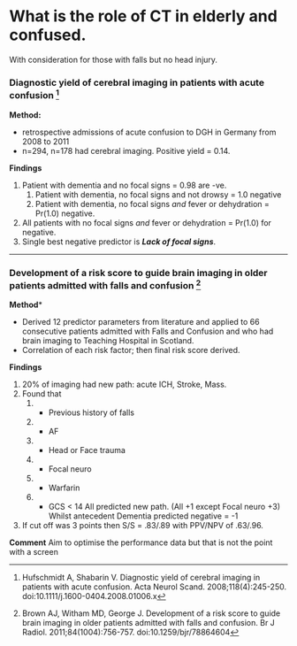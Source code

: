 # What is the role of CT in elderly and confused.

With consideration for those with falls but no head injury.

### Diagnostic yield of cerebral imaging in patients with acute confusion [^Hufschmidt2011] 

[^Hufschmidt2011]: Hufschmidt A, Shabarin V. Diagnostic yield of cerebral imaging in patients with acute confusion. Acta Neurol Scand. 2008;118(4):245-250. doi:10.1111/j.1600-0404.2008.01006.x

**Method:**
 - retrospective admissions of acute confusion to DGH in Germany from 2008 to 2011
 - n=294, n=178 had cerebral imaging. Positive yield = 0.14. 
  
**Findings**
1. Patient with dementia and no focal signs = 0.98 are -ve.
   1. Patient with dementia, no focal signs and not drowsy = 1.0 negative
   2. Patient with dementia, no focal signs *and* fever or dehydration = Pr(1.0) negative. 
2. All patients with no focal signs *and* fever or dehydration = Pr(1.0) for negative. 
3. Single best negative predictor is ***Lack of focal signs***.

---

### Development of a risk score to guide brain imaging in older patients admitted with falls and confusion [^Brown2011]

[^Brown2011]: Brown AJ, Witham MD, George J. Development of a risk score to guide brain imaging in older patients admitted with falls and confusion. Br J Radiol. 2011;84(1004):756-757. doi:10.1259/bjr/78864604

**Method***
 - Derived 12 predictor parameters from literature and applied to 66 consecutive patients admitted with Falls and Confusion and who had brain imaging to Teaching Hospital in Scotland. 
 - Correlation of each risk factor; then final risk score derived. 

**Findings**
1. 20% of imaging had new path: acute ICH, Stroke, Mass. 
2. Found that
   1. - Previous history of falls
   2. - AF
   3. - Head or Face trauma
   4. - Focal neuro
   5. - Warfarin 
   6. - GCS < 14
   All predicted new path. (All +1 except Focal neuro +3)
   Whilst antecedent Dementia predicted negative = -1
1. If cut off was 3 points then S/S = .83/.89 with PPV/NPV of .63/.96. 

**Comment**
Aim to optimise the performance data but that is not the point with a screen 